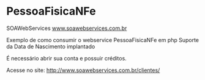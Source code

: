 # PessoaFisicaNFe
SOAWebServices www.soawebservices.com.br

Exemplo de como consumir o webservice PessoaFisicaNFe em php
Suporte da Data de Nascimento implantado


É necessário abrir sua conta e possuir créditos.

Acesse no site: http://www.soawebservices.com.br/clientes/
